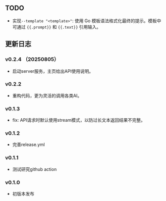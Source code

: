## TODO

- 实现`--template "<template>"`: 使用 Go 模板语法格式化最终的提示。模板中可通过 `{{.prompt}}` 和 `{{.text}}` 引用输入。

## 更新日志

### v0.2.4 （20250805）

- 启动server服务，主页给出API使用说明。

### v0.2.2

- 重构代码，更为灵活的调用各类AI。

### v0.1.3

- fix: API请求时默认使用stream模式，以防过长文本返回结果不完整。

### v0.1.2

- 完善release.yml

### v0.1.1

- 测试研究github action

### v0.1.0

- 初版本发布


